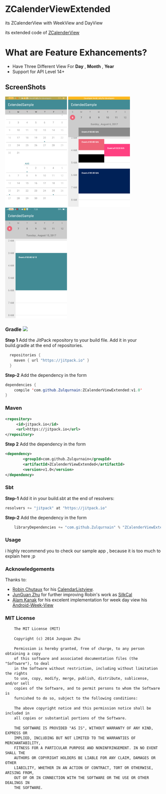 # ZCalenderViewExtended
its ZCalenderView with WeekView and DayView

its extended code of [ZCalenderView](https://github.com/Zulqurnain/ZCalenderView)

# What are Feature Exhancements?
- Have Three Different View For **Day** , **Month** , **Year**
- Support for API Level 14+


## ScreenShots

<img src="https://github.com/Zulqurnain/ZCalenderViewExtended/raw/master/screenshots/11.png" width="200"> <img src="https://github.com/Zulqurnain/ZCalenderViewExtended/raw/master/screenshots/22.png" width="200"> <img src="https://github.com/Zulqurnain/ZCalenderViewExtended/raw/master/screenshots/33.png" width="200">

### Gradle [![](https://jitpack.io/v/Zulqurnain/ZCalenderViewExtended.svg)](https://jitpack.io/#Zulqurnain/ZCalenderViewExtended)

**Step 1** Add the JitPack repository to your build file. Add it in your build.gradle at the end of repositories.

```java
  repositories {
    maven { url "https://jitpack.io" }
  }
```

**Step-2** Add the dependency in the form

```java
dependencies {
    compile 'com.github.Zulqurnain:ZCalenderViewExtended:v1.0'
}
```
### Maven
```xml
<repository>
     <id>jitpack.io</id>
     <url>https://jitpack.io</url>
</repository>
```
**Step 2** Add the dependency in the form
```xml
<dependency>
	    <groupId>com.github.Zulqurnain</groupId>
	    <artifactId>ZCalenderViewExtended</artifactId>
	    <version>v1.0</version>
</dependency>
```
### Sbt
**Step-1** Add it in your build.sbt at the end of resolvers:
```java
resolvers += "jitpack" at "https://jitpack.io"
```
**Step-2** Add the dependency in the form
```java
	libraryDependencies += "com.github.Zulqurnain" % "ZCalenderViewExtended" % "v1.0"	
```

### Usage

i highly recommend you to check our sample app , because it is too much to explain here ;p

### Acknowledgements

Thanks to:
- [Robin Chutaux](https://github.com/traex) for his [CalendarListview](https://github.com/traex/CalendarListview).
- [JunGuan Zhu](https://github.com/NLMartian) for further improving Robin's work as [SilkCal](https://github.com/NLMartian/SilkCal)
- [Alam Kanak](https://github.com/alamkanak) for his excelent implementation for week day view his [Android-Week-View](https://github.com/alamkanak/Android-Week-View)

### MIT License

```
    The MIT License (MIT)
    
    Copyright (c) 2014 Junguan Zhu
    
    Permission is hereby granted, free of charge, to any person obtaining a copy
    of this software and associated documentation files (the "Software"), to deal
    in the Software without restriction, including without limitation the rights
    to use, copy, modify, merge, publish, distribute, sublicense, and/or sell
    copies of the Software, and to permit persons to whom the Software is
    furnished to do so, subject to the following conditions:
    
    The above copyright notice and this permission notice shall be included in
    all copies or substantial portions of the Software.
    
    THE SOFTWARE IS PROVIDED "AS IS", WITHOUT WARRANTY OF ANY KIND, EXPRESS OR
    IMPLIED, INCLUDING BUT NOT LIMITED TO THE WARRANTIES OF MERCHANTABILITY,
    FITNESS FOR A PARTICULAR PURPOSE AND NONINFRINGEMENT. IN NO EVENT SHALL THE
    AUTHORS OR COPYRIGHT HOLDERS BE LIABLE FOR ANY CLAIM, DAMAGES OR OTHER
    LIABILITY, WHETHER IN AN ACTION OF CONTRACT, TORT OR OTHERWISE, ARISING FROM,
    OUT OF OR IN CONNECTION WITH THE SOFTWARE OR THE USE OR OTHER DEALINGS IN
    THE SOFTWARE.
```
